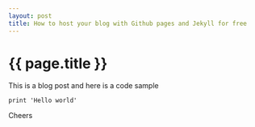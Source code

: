 ```yaml
---
layout: post
title: How to host your blog with Github pages and Jekyll for free
---
```



{{ page.title }}
=================

This is a blog post and here is a code sample

    
    print 'Hello world'


Cheers